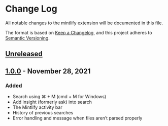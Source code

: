 # Change Log

All notable changes to the mintlify extension will be documented in this file.

The format is based on [Keep a Changelog](https://keepachangelog.com/en/1.0.0/),
and this project adheres to [Semantic Versioning](https://semver.org/spec/v2.0.0.html).

## [Unreleased]

## [1.0.0] - November 28, 2021
### Added
- Search using ⌘ + M (cmd + M for Windows)
- Add insight (formerly ask) into search
- The Mintlify activity bar
- History of previous searches
- Error handling and message when files aren’t parsed properly

[Unreleased]: https://github.com/mintlify/vscode
[1.0.0]: https://github.com/mintlify/vscode/releases/tag/private-beta